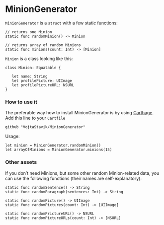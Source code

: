# MinionGenerator

```MinionGenerator``` is a ```struct``` with a few static functions:

	// returns one Minion
    static func randomMinion() -> Minion 

	// returns array of random Minions
    static func minions(count: Int) -> [Minion]



```Minion``` is a class looking like this:

	class Minion: Equatable {
	
	   let name: String
	   let profilePicture: UIImage
	   let profilePictureURL: NSURL
	}



### How to use it

The preferable way how to install MinionGenerator is by using [Carthage](https://github.com/Carthage/Carthage). Add this line to your ```Cartfile```

    github "VojtaStavik/MinionGenerator"
    


Usage:

	let minion = MinionGenerator.randomMinion()
	let arrayOfMinions = MinionGenerator.minions(15)
	
	
### Other assets


If you don’t need Minions, but some other random Minion-related data, you can use the following functions (their names are self-explanatory):

    static func randomSentence() -> String
    static func randomParagraph(sentences: Int) -> String     
    
    static func randomPicture() -> UIImage 
    static func randomPictures(count: Int) -> [UIImage]

    static func randomPrictureURL() -> NSURL 
    static func randomPictureURLs(count: Int) -> [NSURL] 